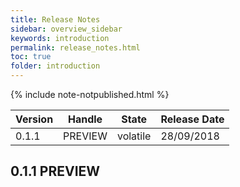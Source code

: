 ```yaml
---
title: Release Notes
sidebar: overview_sidebar
keywords: introduction
permalink: release_notes.html
toc: true
folder: introduction
---
```


{% include note-notpublished.html %}

Version | Handle | State | Release Date
--------|--------|-------|-------------
0.1.1  |  PREVIEW  | volatile | 28/09/2018

## 0.1.1 PREVIEW

